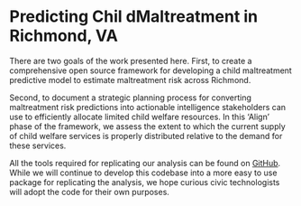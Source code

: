 # Predicting Chil dMaltreatment in Richmond, VA

There are two goals of the work presented here. First, to create a comprehensive open source framework for developing a child maltreatment predictive model to estimate maltreatment risk across Richmond.

Second, to document a strategic planning process for converting maltreatment risk predictions into actionable intelligence stakeholders can use to efficiently allocate limited child welfare resources. In this ‘Align’ phase of the framework, we assess the extent to which the current supply of child welfare services is properly distributed relative to the demand for these services.

All the tools required for replicating our analysis can be found on [GitHub](https://github.com/urbanSpatial/spatialML_package). While we will continue to develop this codebase into a more easy to use package for replicating the analysis, we hope curious civic technologists will adopt the code for their own purposes.
